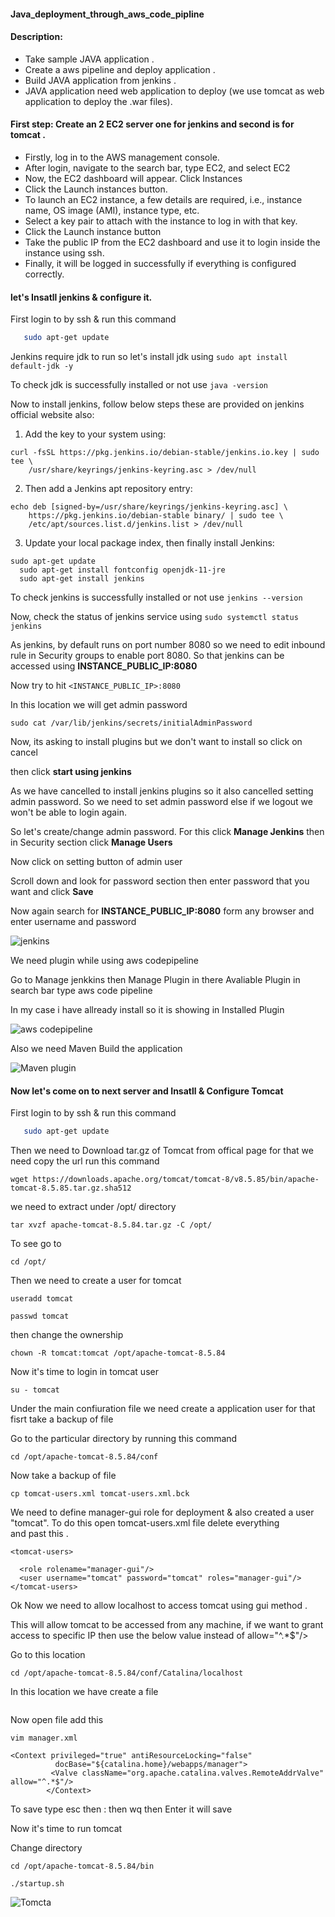 #### Java_deployment_through_aws_code_pipline

#### Description:
 
- Take sample JAVA application .
- Create a aws pipeline and deploy application .
- Build JAVA application from jenkins .
- JAVA application need web application to deploy (we use tomcat as web application to deploy the .war files).

#### First step: Create an 2 EC2 server one for jenkins and second is for tomcat .

  - Firstly, log in to the AWS management console.
  - After login, navigate to the search bar, type EC2, and select EC2
  - Now, the EC2 dashboard will appear. Click Instances
  - Click the Launch instances button.
  - To launch an EC2 instance, a few details are required, i.e., instance name, OS image (AMI), instance type, etc.
  - Select a key pair to attach with the instance to log in with that key.
  - Click the Launch instance button
  - Take the public IP from the EC2 dashboard and use it to login inside the instance using ssh.
  - Finally, it will be logged in successfully if everything is configured correctly.

#### let's Insatll jenkins & configure it. 


First login to by ssh &  run this command


 ```sh
    sudo apt-get update
   ``` 
 
Jenkins require jdk to run so let's install jdk using ```sudo apt install default-jdk -y```


To check jdk is successfully installed or not use ```java -version```


Now to install jenkins, follow below steps these are provided on jenkins official website also:


1. Add the key to your system using:
```
curl -fsSL https://pkg.jenkins.io/debian-stable/jenkins.io.key | sudo tee \
    /usr/share/keyrings/jenkins-keyring.asc > /dev/null
```


2. Then add a Jenkins apt repository entry:
```
echo deb [signed-by=/usr/share/keyrings/jenkins-keyring.asc] \
    https://pkg.jenkins.io/debian-stable binary/ | sudo tee \
    /etc/apt/sources.list.d/jenkins.list > /dev/null
```


3. Update your local package index, then finally install Jenkins:
```
sudo apt-get update
  sudo apt-get install fontconfig openjdk-11-jre
  sudo apt-get install jenkins
```


To check jenkins is successfully installed or not use ```jenkins --version```


Now, check the status of jenkins service using ```sudo systemctl status jenkins```


As jenkins, by default runs on port number 8080 so we need to edit inbound rule in  Security groups  to enable port 8080. So that jenkins 
can be accessed using **INSTANCE_PUBLIC_IP:8080**


Now try to hit ```<INSTANCE_PUBLIC_IP>:8080```


In this location we will get admin password 


  ```sudo cat /var/lib/jenkins/secrets/initialAdminPassword```


Now, its asking to install plugins but we don't want to install so click on cancel


then click **start using jenkins**


As we have cancelled to install jenkins plugins so it also cancelled setting admin password. So we need to set admin password else if we 
logout we won't be able to login again.


So let's create/change admin password. For this click **Manage Jenkins** then in Security section click **Manage Users**


Now click on setting button of admin user


Scroll down and look for password section then enter password that you want and click **Save**


Now again search for **INSTANCE_PUBLIC_IP:8080** form any browser and enter username and password


![jenkins](https://user-images.githubusercontent.com/106643382/218965016-90d15201-a411-44b8-8891-70aca2a50133.png "jenkins")



We need plugin while using aws codepipeline


Go to Manage jenkkins then Manage Plugin in there Avaliable Plugin in search bar type aws code pipeline

In my case i have allready install so it is showing in Installed Plugin 

![aws codepipeline](https://user-images.githubusercontent.com/106643382/219024446-c2099a61-b8d4-48a1-b2f3-df3001ec4b62.png "aws codepipeline")


Also we need Maven Build the application 

![Maven plugin](https://user-images.githubusercontent.com/106643382/219026145-bd9303f2-5007-4dfb-9279-483cb0143bc1.png "Maven plugin")




#### Now let's come on to next server and Insatll & Configure Tomcat


First login to by ssh &  run this command


 ```sh
    sudo apt-get update
   ``` 

Then we need to Download tar.gz of Tomcat from offical page for that we need copy the url run this command 


```
wget https://downloads.apache.org/tomcat/tomcat-8/v8.5.85/bin/apache-tomcat-8.5.85.tar.gz.sha512
```
 
we need to extract under /opt/ directory

```
tar xvzf apache-tomcat-8.5.84.tar.gz -C /opt/
```

To see go to
 
 ```
cd /opt/
```
Then we need to create a user for tomcat 

```
useradd tomcat
```
 
 ```
passwd tomcat
```
then change the ownership

```
chown -R tomcat:tomcat /opt/apache-tomcat-8.5.84
```

Now it's time to login in tomcat user
 
```
su - tomcat
``` 
 
Under the main confiuration file we need create a application user for that fisrt take a backup of file 


Go to the particular directory by running this command 


 ```
cd /opt/apache-tomcat-8.5.84/conf
```

Now take a backup of file 



```
cp tomcat-users.xml tomcat-users.xml.bck
```

We need to define manager-gui role for deployment & also created a user "tomcat". To do this  open tomcat-users.xml  file delete everything  
and past this .  


```<?xml version="1.0" encoding="UTF-8"?>
<tomcat-users>

  <role rolename="manager-gui"/>
  <user username="tomcat" password="tomcat" roles="manager-gui"/>
</tomcat-users>
```

Ok Now we need to allow localhost to access tomcat using gui method .


This will allow tomcat to be accessed from any machine, if we want to grant access to specific IP then use the below value instead 
of allow="^.*$"/>


Go to this location 


```
cd /opt/apache-tomcat-8.5.84/conf/Catalina/localhost
```

In this location we have create a file 

```touch manager.xml
```

Now open file add this  

```
vim manager.xml
```


```
<Context privileged="true" antiResourceLocking="false"
          docBase="${catalina.home}/webapps/manager">
         <Valve className="org.apache.catalina.valves.RemoteAddrValve" allow="^.*$"/>
        </Context>
```

To save type esc then : then wq  then Enter it will save 

Now it's time to run tomcat 

Change directory 

```
cd /opt/apache-tomcat-8.5.84/bin
```

```
./startup.sh
```

![Tomcta](https://user-images.githubusercontent.com/106643382/219023072-9cc732be-e637-481d-a35b-c376b707bcff.png "Tomcat")



 




























































